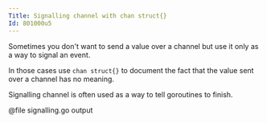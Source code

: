 ```yaml
---
Title: Signalling channel with chan struct{}
Id: 801000u5
---
```

Sometimes you don't want to send a value over a channel but use it only as a way to signal an event.

In those cases use `chan struct{}` to document the fact that the value sent over a channel has no meaning.

Signalling channel is often used as a way to tell goroutines to finish.

@file signalling.go output

